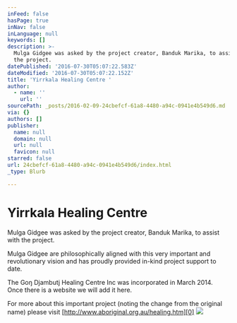 ```yaml
---
inFeed: false
hasPage: true
inNav: false
inLanguage: null
keywords: []
description: >-
  Mulga Gidgee was asked by the project creator, Banduk Marika, to assist with
  the project.
datePublished: '2016-07-30T05:07:22.583Z'
dateModified: '2016-07-30T05:07:22.152Z'
title: 'Yirrkala Healing Centre '
author:
  - name: ''
    url: ''
sourcePath: _posts/2016-02-09-24cbefcf-61a8-4480-a94c-0941e4b549d6.md
via: {}
authors: []
publisher:
  name: null
  domain: null
  url: null
  favicon: null
starred: false
url: 24cbefcf-61a8-4480-a94c-0941e4b549d6/index.html
_type: Blurb

---
```

# Yirrkala Healing Centre 

Mulga Gidgee was asked by the project creator, Banduk Marika, to assist with the project.

Mulga Gidgee are philosophically aligned with this very important and revolutionary vision and has proudly provided in-kind project support to date.

The Goŋ Djambutj Healing Centre Inc was incorporated in March 2014\. Once there is a website we will add it here.

For more about this important project (noting the change from the original name) please visit [http://www.aboriginal.org.au/healing.htm][0]
![](https://s3-us-west-2.amazonaws.com/the-grid-img/p/bd1015952e5cd68eba5d2f2aab2c2e6df2020af9.jpg)

[0]: http://www.aboriginal.org.au/healing.htm
